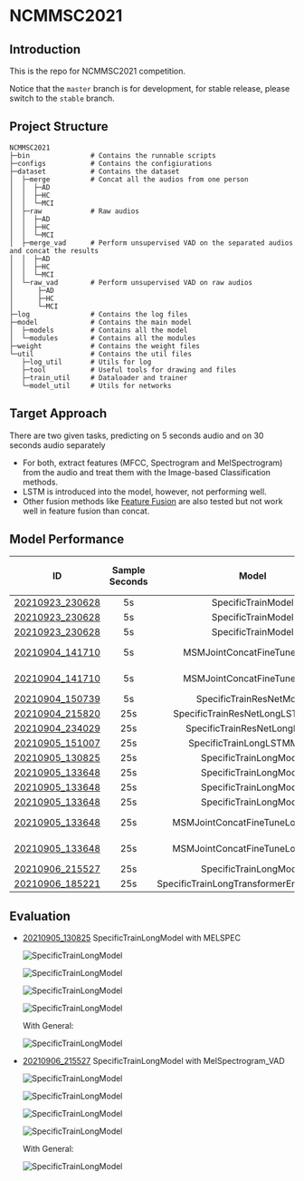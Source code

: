 # NCMMSC2021

## Introduction
This is the repo for NCMMSC2021 competition.

Notice that the ```master``` branch is for development, for stable release, please switch to the ```stable``` branch.

## Project Structure
```
NCMMSC2021
├─bin               # Contains the runnable scripts
├─configs           # Contains the configiurations
├─dataset           # Contains the dataset
│  ├─merge          # Concat all the audios from one person
│  │  ├─AD
│  │  ├─HC
│  │  └─MCI
│  ├─raw            # Raw audios 
│  │  ├─AD
│  │  ├─HC
│  │  └─MCI
│  ├─merge_vad      # Perform unsupervised VAD on the separated audios and concat the results
│  │  ├─AD
│  │  ├─HC
│  │  └─MCI
│  └─raw_vad        # Perform unsupervised VAD on raw audios
│      ├─AD
│      ├─HC
│      └─MCI
├─log               # Contains the log files
├─model             # Contains the main model
│  ├─models         # Contains all the model
│  └─modules        # Contains all the modules
├─weight            # Contains the weight files
└─util              # Contains the util files
   ├─log_util       # Utils for log
   ├─tool           # Useful tools for drawing and files
   ├─train_util     # Dataloader and trainer
   └─model_util     # Utils for networks
```

## Target Approach

There are two given tasks, predicting on 5 seconds audio and on 30 seconds audio separately

* For both, extract features (MFCC, Spectrogram and MelSpectrogram) from the audio and treat them with the Image-based Classification methods.
* LSTM is introduced into the model, however, not performing well.
* Other fusion methods like [Feature Fusion](model/modules/cam.py) are also tested but not work well in feature fusion than concat.

## Model Performance

| ID | Sample Seconds | Model | Use Feature | K-fold |Accuracy |Train Average Acc| Remark | Evaluation|
| :----: | :----: | :----: |:----: |:----: |:---- |:---- |:----: |:----: |
|[20210923_230628](log/20210903_230628)| 5s|SpecificTrainModel|MFCC|4|[75.91%](weight/20210903_230628/MFCC/fold0_4-epoch20-loss0.06089490287020003-acc0.7590725806451613.pth),[63.10%](weight/20210903_230628/MFCC/fold1_4-epoch9-loss0.09261391252603701-acc0.6310483870967742.pth),[76.21%](weight/20210903_230628/MFCC/fold2_4-epoch9-loss0.12377177163252352-acc0.7620967741935484.pth),[68.23%](weight/20210903_230628/MFCC/fold3_4-epoch3-loss0.3631502442001151-acc0.6822916666666666.pth)| 68.36%||
|[20210923_230628](log/20210903_230628)| 5s|SpecificTrainModel|SPECS|4|[71.47%](weight/20210903_230628/Spectrogram/fold0_4-epoch3-loss0.18052627741075333-acc0.7147177419354839.pth),[59.78%](weight/20210903_230628/Spectrogram/fold1_4-epoch15-loss0.022810556306768516-acc0.5977822580645161.pth),[77.42%](weight/20210903_230628/Spectrogram/fold2_4-epoch15-loss0.0477966607046631-acc0.7741935483870968.pth),[62.50%](weight/20210903_230628/Spectrogram/fold3_4-epoch6-loss0.13587625618548332-acc0.625.pth)|67.79%| | |
|[20210923_230628](log/20210903_230628)| 5s|SpecificTrainModel|MELSPEC|4|[71.77%](weight/20210903_230628/MelSpectrogram/fold0_4-epoch17-loss0.032558338473584865-acc0.717741935483871.pth),[54.74%](weight/20210903_230628/MelSpectrogram/fold1_4-epoch19-loss0.021754477738892733-acc0.5473790322580645.pth),[78.73%](weight/20210903_230628/MelSpectrogram/fold2_4-epoch9-loss0.0651434302929813-acc0.7872983870967742.pth),[64.69%](weight/20210903_230628/MelSpectrogram/fold3_4-epoch19-loss0.029134586646059887-acc0.646875.pth)| 67.48%||
|[20210904_141710](log/20210904_141710)| 5s|MSMJointConcatFineTuneModel|General|4|[75.60%](weight/20210904_141710/General/fold0_4-epoch8-loss0.1915400112553945-acc0.7560483870967742.pth),[69.15%](weight/20210904_141710/General/fold1_4-epoch10-loss0.10834520640175628-acc0.6915322580645161.pth),[77.22%](weight/20210904_141710/General/fold2_4-epoch19-loss0.04884094702909984-acc0.7721774193548387.pth),[73.96%](weight/20210904_141710/General/fold3_4-epoch17-loss0.06354183974044939-acc0.7395833333333334.pth)| 71.48%|MFCC,SPECS,MELSPEC for training |
|[20210904_141710](log/20210904_141710)| 5s|MSMJointConcatFineTuneModel|Fine-tune|4|[78.53%](weight/20210904_141710/Fine_tune/fold0_4-epoch14-loss0.015200369094521233-acc0.7852822580645161.pth),[68.25%](weight/20210904_141710/Fine_tune/fold1_4-epoch14-loss0.013524920946684173-acc0.6824596774193549.pth),[78.63%](weight/20210904_141710/Fine_tune/fold2_4-epoch19-loss0.004208964913864886-acc0.7862903225806451.pth),[75.00%](weight/20210904_141710/Fine_tune/fold3_4-epoch16-loss0.007014893440207997-acc0.75.pth)| 75.10%|MFCC,SPECS,MELSPEC for training |
|[20210904_150739](log/20210904_150739)| 5s|SpecificTrainResNetModel| MELSPEC| 4| [67.64%](weight/20210904_150739/MelSpectrogram/fold0_4-epoch15-loss0.0042680471195066984-acc0.6764112903225806.pth),[70.06%](weight/20210904_150739/MelSpectrogram/fold1_4-epoch12-loss0.019796290293312348-acc0.7006048387096774.pth),[72.18%](weight/20210904_150739/MelSpectrogram/fold2_4-epoch3-loss0.23754373382088606-acc0.7217741935483871.pth),[68.23%](weight/20210904_150739/MelSpectrogram/fold3_4-epoch9-loss0.03088850547685989-acc0.6822916666666666.pth)| 69.53%||
|[20210904_215820](log/20210904_215820)| 25s|SpecificTrainResNetLongLSTMModel|MELSPEC|4|[65.32%](weight/20210904_215820/MelSpectrogram/fold0_4-epoch17-loss0.017942649561598006-acc0.6532258064516129.pth),[57.46%](weight/20210904_215820/MelSpectrogram/fold1_4-epoch19-loss0.0057612667840895365-acc0.5745967741935484.pth),[65.73%](weight/20210904_215820/MelSpectrogram/fold2_4-epoch19-loss0.03588582380198995-acc0.657258064516129.pth),[72.29%](weight/20210904_215820/MelSpectrogram/fold3_4-epoch19-loss0.054043575335213895-acc0.7229166666666667.pth)|65.20%| |
|[20210904_234029](log/20210904_234029)| 25s|SpecificTrainResNetLongModel|MELSPEC|4|[77.62%](weight/20210904_234029/MelSpectrogram/fold0_4-epoch15-loss0.0005298890865880733-acc0.7762096774193549.pth),[59.07%](weight/20210904_234029/MelSpectrogram/fold1_4-epoch16-loss7.291974601726466e-05-acc0.5907258064516129.pth),[64.52%](weight/20210904_234029/MelSpectrogram/fold2_4-epoch13-loss0.0773518512467233-acc0.6451612903225806.pth),[72.50%](weight/20210904_234029/MelSpectrogram/fold3_4-epoch18-loss0.04882786973404128-acc0.725.pth)| 68.43%||
|[20210905_151007](log/20210905_151007)| 25s|SpecificTrainLongLSTMModel|MELSPEC|4|[73.49%](weight/20210905_151007/MelSpectrogram/fold0_4-epoch14-loss0.11516540292043077-acc0.7348790322580645.pth),[61.09%](weight/20210905_151007/MelSpectrogram/fold1_4-epoch11-loss0.2968559519428274-acc0.6108870967741935.pth),[75.40%](weight/20210905_151007/MelSpectrogram/fold2_4-epoch13-loss0.14352692384272814-acc0.7540322580645161.pth),[65.10%](weight/20210905_151007/MelSpectrogram/fold3_4-epoch13-loss0.19081749549756447-acc0.6510416666666666.pth) |68.77%| |
|[20210905_130825](log/20210905_130825)| 25s|SpecificTrainLongModel|MELSPEC|4|[78.23%](weight/20210905_130825/MelSpectrogram/fold0_4-epoch4-loss0.04840035374661017-acc0.782258064516129.pth),[59.98%](weight/20210905_130825/MelSpectrogram/fold1_4-epoch2-loss0.09746426020485713-acc0.5997983870967742.pth),[78.63%](weight/20210905_130825/MelSpectrogram/fold2_4-epoch17-loss0.0036692070889725787-acc0.7862903225806451.pth),[66.35%](weight/20210905_130825/MelSpectrogram/fold3_4-epoch2-loss0.14088858466755638-acc0.6635416666666667.pth)|70.79%| | [Result](#res1)|
|[20210905_133648](log/20210905_133648)| 25s|SpecificTrainLongModel|SPECS|4|[70.97%](weight/20210905_133648/Spectrogram/fold0_4-epoch17-loss0.005109133508401852-acc0.7096774193548387.pth),[58.17%](weight/20210905_133648/Spectrogram/fold1_4-epoch7-loss0.009974943350560194-acc0.5816532258064516.pth),[76.41%](weight/20210905_133648/Spectrogram/fold2_4-epoch2-loss0.14389855253672146-acc0.7641129032258065.pth),[66.88%](weight/20210905_133648/Spectrogram/fold3_4-epoch5-loss0.0316563960589138-acc0.66875.pth)| 68.11%| |
|[20210905_133648](log/20210905_133648)| 25s|SpecificTrainLongModel|MFCC|4|[73.19%](weight/20210905_133648/MFCC/fold0_4-epoch1-loss0.6708392670944981-acc0.7318548387096774.pth),[66.94%](weight/20210905_133648/MFCC/fold1_4-epoch18-loss0.011163503149399057-acc0.6693548387096774.pth),[76.41%](weight/20210905_133648/MFCC/fold2_4-epoch17-loss0.0059203855958596405-acc0.7641129032258065.pth),[70.21%](weight/20210905_133648/MFCC/fold3_4-epoch13-loss0.006423260154288953-acc0.7020833333333333.pth)| 71.68%| |
|[20210905_133648](log/20210905_133648)| 25s|SpecificTrainLongModel|MELSPEC|4|[78.23%](weight/20210905_133648/MelSpectrogram/fold0_4-epoch1-loss0.5207754814916331-acc0.782258064516129.pth),[59.17%](weight/20210905_133648/MelSpectrogram/fold1_4-epoch11-loss0.003643666341304197-acc0.5917338709677419.pth),[75.60%](weight/20210905_133648/MelSpectrogram/fold2_4-epoch10-loss0.007353401618393432-acc0.7560483870967742.pth),[63.75%](weight/20210905_133648/MelSpectrogram/fold3_4-epoch1-loss0.45186451201637584-acc0.6375.pth)| 68.19%| |
|[20210905_133648](log/20210905_133648)| 25s|MSMJointConcatFineTuneLongModel|General|4|[71.27%](weight/20210905_133648/General/fold0_4-epoch9-loss0.014396540212897968-acc0.7127016129032258.pth),[72.38%](weight/20210905_133648/General/fold1_4-epoch13-loss0.007122711696865736-acc0.7237903225806451.pth),[79.64%](weight/20210905_133648/General/fold2_4-epoch11-loss0.006662264470081857-acc0.7963709677419355.pth),[72.40%](weight/20210905_133648/General/fold3_4-epoch6-loss0.054713346807646654-acc0.7239583333333334.pth)| 73.92%| MFCC,SPECS,MELSPEC for training|
|[20210905_133648](log/20210905_133648)| 25s|MSMJointConcatFineTuneLongModel|Fine-tune|4|[73.29%](weight/20210905_133648/Fine_tune/fold0_4-epoch3-loss0.006180769617260566-acc0.7328629032258065.pth),[64.21%](weight/20210905_133648/Fine_tune/fold1_4-epoch2-loss0.012040591682307422-acc0.6421370967741935.pth),[79.94%](weight/20210905_133648/Fine_tune/fold2_4-epoch12-loss0.0006443048127948714-acc0.7993951612903226.pth),[74.79%](weight/20210905_133648/Fine_tune/fold3_4-epoch14-loss0.000780794843008788-acc0.7479166666666667.pth)| 73.06%| MFCC,SPECS,MELSPEC for training|
|[20210906_215527](log/20210906_215527)| 25s|SpecificTrainLongModel|MELSPEC_VAD|4|[68.45%](weight/20210906_215527/MelSpectrogram_VAD/fold0_4-epoch20-loss0.005048008708004288-acc0.6844758064516129.pth),[66.13%](weight/20210906_215527/MelSpectrogram_VAD/fold1_4-epoch4-loss0.11396426730789244-acc0.6612903225806451.pth),[68.85%](weight/20210906_215527/MelSpectrogram_VAD/fold2_4-epoch17-loss0.016430959921189755-acc0.688508064516129.pth),[73.12%](weight/20210906_215527/MelSpectrogram_VAD/fold3_4-epoch20-loss0.011851182989591497-acc0.73125.pth)| 69.14%| | [Result](#res2)|
|[20210906_185221](log/20210906_185221)| 25s|SpecificTrainLongTransformerEncoderModel|MELSPEC|4|[67.94%](weight/20210906_185221/MelSpectrogram/fold0_4-epoch3-loss0.15268928052872702-acc0.6794354838709677.pth),[65.02%](weight/20210906_185221/MelSpectrogram/fold1_4-epoch10-loss0.030885360165800946-acc0.6502016129032258.pth),[74.40%](weight/20210906_185221/MelSpectrogram/fold2_4-epoch11-loss0.000771018819744748-acc0.7439516129032258.pth),[69.06%](weight/20210906_185221/MelSpectrogram/fold3_4-epoch8-loss0.05979630712814684-acc0.690625.pth)| 69.11%| |


## Evaluation
* [20210905_130825](log/20210905_130825) <span id="res1">SpecificTrainLongModel</span> with MELSPEC

    ![SpecificTrainLongModel](image/20210907_170115/SpecificTrainResNetLongModel_0-4_Fold_Results_with_Accuracy_76.83_Percent.png)

    ![SpecificTrainLongModel](image/20210907_170115/SpecificTrainResNetLongModel_1-4_Fold_Results_with_Accuracy_58.29_Percent.png)

    ![SpecificTrainLongModel](image/20210907_170115/SpecificTrainResNetLongModel_2-4_Fold_Results_with_Accuracy_61.83_Percent.png)

    ![SpecificTrainLongModel](image/20210907_170115/SpecificTrainResNetLongModel_3-4_Fold_Results_with_Accuracy_71.06_Percent.png)

    With General:

    ![SpecificTrainLongModel](image/20210907_170115/SpecificTrainResNetLongModel_Results_with_Accuracy_66.97_Percent.png)

* [20210906_215527](log/20210906_215527)  <span id="res2">SpecificTrainLongModel</span> with MelSpectrogram_VAD

    ![SpecificTrainLongModel](image/20210907_175242/SpecificTrainLongModel_0-4_Fold_Results_with_Accuracy_67.88_Percent.png)

    ![SpecificTrainLongModel](image/20210907_175242/SpecificTrainLongModel_1-4_Fold_Results_with_Accuracy_66.23_Percent.png)

    ![SpecificTrainLongModel](image/20210907_175242/SpecificTrainLongModel_2-4_Fold_Results_with_Accuracy_67.78_Percent.png)

    ![SpecificTrainLongModel](image/20210907_175242/SpecificTrainLongModel_3-4_Fold_Results_with_Accuracy_73.38_Percent.png)

    With General:

    ![SpecificTrainLongModel](image/20210907_175242/SpecificTrainLongModel_Results_with_Accuracy_68.78_Percent.png)

